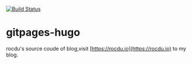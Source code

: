 [![Build Status](https://travis-ci.org/du2016/gitpages-hugo.svg?branch=master)](https://travis-ci.org/du2016/gitpages-hugo)
# gitpages-hugo
rocdu's source coude of blog,visit [https://rocdu.io](https://rocdu.io) to my blog.